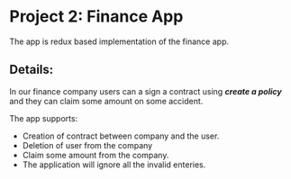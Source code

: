 # Project 2: Finance App

The app is redux based implementation of the finance app.

## Details:

In our finance company users can a sign a contract using **_create a policy_** and they can claim some amount on some accident.

The app supports:

- Creation of contract between company and the user.
- Deletion of user from the company
- Claim some amount from the company.
- The application will ignore all the invalid enteries.
